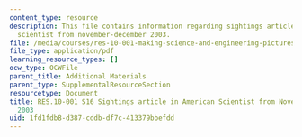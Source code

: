 ```yaml
---
content_type: resource
description: This file contains information regarding sightings article in american
  scientist from november-december 2003.
file: /media/courses/res-10-001-making-science-and-engineering-pictures-a-practical-guide-to-presenting-your-work-spring-2016/1fd1fdb8d387cddbdf7c413379bbefdd_MITRES_10_001S16_NovDec03.pdf
file_type: application/pdf
learning_resource_types: []
ocw_type: OCWFile
parent_title: Additional Materials
parent_type: SupplementalResourceSection
resourcetype: Document
title: RES.10-001 S16 Sightings article in American Scientist from November-December
  2003
uid: 1fd1fdb8-d387-cddb-df7c-413379bbefdd
---
```

